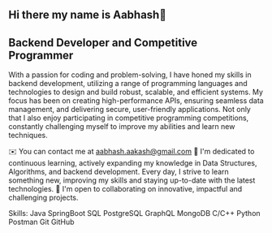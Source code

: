## Hi there my name is Aabhash👋

## Backend Developer and Competitive Programmer


With a passion for coding and problem-solving, I have honed my skills in backend development, utilizing a range of programming languages and technologies to design and build robust, scalable, and efficient systems. My focus has been on creating high-performance APIs, ensuring seamless data management, and delivering secure, user-friendly applications.
Not only that I also enjoy participating in competitive programming competitions, constantly challenging myself to improve my abilities and learn new techniques.

✉️  You can contact me at aabhash.aakash@gmail.com
🧠  I'm dedicated to continuous learning, actively expanding my knowledge in Data Structures, Algorithms, and backend development. Every day, I strive        to learn something new, improving my skills and staying up-to-date with the latest technologies.
🤝  I'm open to collaborating on innovative, impactful and  challenging projects.



Skills:
Java SpringBoot SQL PostgreSQL GraphQL MongoDB C/C++ Python Postman Git GitHub
<!--
**Aabhash012/Aabhash012** is a ✨ _special_ ✨ repository because its `README.md` (this file) appears on your GitHub profile.

Here are some ideas to get you started:

- 🔭 I’m currently working on ...
- 🌱 I’m currently learning ...
- 👯 I’m looking to collaborate on ...
- 🤔 I’m looking for help with ...
- 💬 Ask me about ...
- 📫 How to reach me: ...
- 😄 Pronouns: ...
- ⚡ Fun fact: ...
-->

